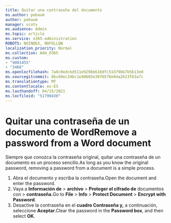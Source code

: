 ```yaml
---
title: Quitar una contraseña del documento
ms.author: pebaum
author: pebaum
manager: scotv
ms.audience: Admin
ms.topic: article
ms.service: o365-administration
ROBOTS: NOINDEX, NOFOLLOW
localization_priority: Normal
ms.collection: Adm_O365
ms.custom:
- "9001455"
- "3466"
ms.openlocfilehash: 7a8c0edcbd511e929bb618dfc51d79bb7b5b13e0
ms.sourcegitcommit: 8bc60ec34bc1e40685e3976576e04a2623f63a7c
ms.translationtype: MT
ms.contentlocale: es-ES
ms.lasthandoff: 04/15/2021
ms.locfileid: "51799430"
---
```

# <a name="remove-a-password-from-a-word-document"></a><span data-ttu-id="cc780-102">Quitar una contraseña de un documento de Word</span><span class="sxs-lookup"><span data-stu-id="cc780-102">Remove a password from a Word document</span></span>

<span data-ttu-id="cc780-103">Siempre que conozca la contraseña original, quitar una contraseña de un documento es un proceso sencillo.</span><span class="sxs-lookup"><span data-stu-id="cc780-103">As long as you know the original password, removing a password from a document is a simple process.</span></span>

1. <span data-ttu-id="cc780-104">Abra el documento y escriba la contraseña.</span><span class="sxs-lookup"><span data-stu-id="cc780-104">Open the document and enter the password.</span></span>
2. <span data-ttu-id="cc780-105">Vaya a **Información de**  >  **archivo**  >  **Proteger el cifrado de** documentos con  >  **contraseña.**</span><span class="sxs-lookup"><span data-stu-id="cc780-105">Go to **File** > **Info** > **Protect Document** > **Encrypt with Password**.</span></span>
3. <span data-ttu-id="cc780-106">Desactive la contraseña en el **cuadro Contraseña y,** a continuación, seleccione **Aceptar**.</span><span class="sxs-lookup"><span data-stu-id="cc780-106">Clear the password in the **Password box**, and then select **OK**.</span></span>